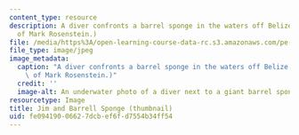 ```yaml
---
content_type: resource
description: A diver confronts a barrel sponge in the waters off Belize.  (Image courtesy
  of Mark Rosenstein.)
file: /media/https%3A/open-learning-course-data-rc.s3.amazonaws.com/pe-210-scuba-spring-2007/fe09419006627dcbef6fd7554b34ff54_pe-210s07-th.jpg
file_type: image/jpeg
image_metadata:
  caption: "A diver confronts a barrel sponge in the waters off Belize.\_ (Image courtesy\
    \ of Mark Rosenstein.)"
  credit: ''
  image-alt: An underwater photo of a diver next to a giant barrel sponge.
resourcetype: Image
title: Jim and Barrell Sponge (thumbnail)
uid: fe094190-0662-7dcb-ef6f-d7554b34ff54
---
```

